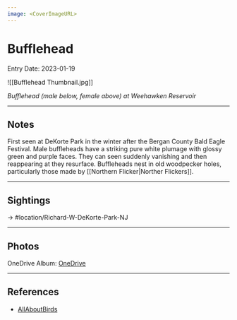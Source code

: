 ```yaml
---
image: <CoverImageURL>
---
```


# Bufflehead
Entry Date: 2023-01-19

![[Bufflehead Thumbnail.jpg]]

*Bufflehead (male below, female above) at Weehawken Reservoir*

---------------------------------------------------------------
## Notes

First seen at DeKorte Park in the winter after the Bergan County Bald Eagle Festival. Male buffleheads have a striking pure white plumage with glossy green and purple faces. They can seen suddenly vanishing and then reappearing at they resurface. Buffleheads nest in old woodpecker holes, particularly those made by [[Northern Flicker|Norther Flickers]].

---------------------------------------------------------------
## Sightings

-> #location/Richard-W-DeKorte-Park-NJ 

---------------------------------------------------------------
## Photos
OneDrive Album: [OneDrive](https://1drv.ms/u/s!AvaIuMdCo_w-hMlJwc3X06zdcxBcrA?e=qg4J6x)

---------------------------------------------------------------
## References
- [AllAboutBirds](https://www.allaboutbirds.org/guide/Bufflehead/overview)